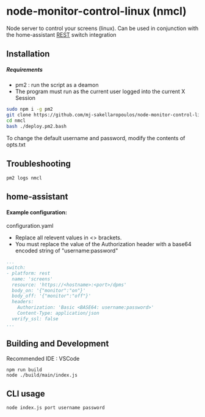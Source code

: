 # node-monitor-control-linux (nmcl)

Node server to control your screens (linux). Can be used in conjunction with the home-assistant [REST](https://www.home-assistant.io/integrations/switch.rest/) switch integration

## Installation
##### Requirements
 - pm2 : run the script as a deamon
 - The program must run as the current user logged into the current X Session
```sh
sudo npm i -g pm2
git clone https://github.com/mj-sakellaropoulos/node-monitor-control-linux ~/nmcl
cd nmcl
bash ./deploy.pm2.bash
```
To change the default username and password, modify the contents of opts.txt

## Troubleshooting
```
pm2 logs nmcl
```

## home-assistant
#### Example configuration:
configuration.yaml
 - Replace all relevent values in <> brackets.
 - You must replace the value of the Authorization header with a base64 encoded string of "username:password"
```yaml
...
switch:
- platform: rest
  name: 'screens'
  resource: 'https://<hostname>:<port>/dpms'
  body_on: '{"monitor":"on"}'
  body_off: '{"monitor":"off"}'
  headers:
    Authorization: 'Basic <BASE64: username:password>'
    Content-Type: application/json
  verify_ssl: false
...
```

## Building and Development
Recommended IDE : VSCode
```
npm run build
node ./build/main/index.js
```

## CLI usage
```
node index.js port username password
```
